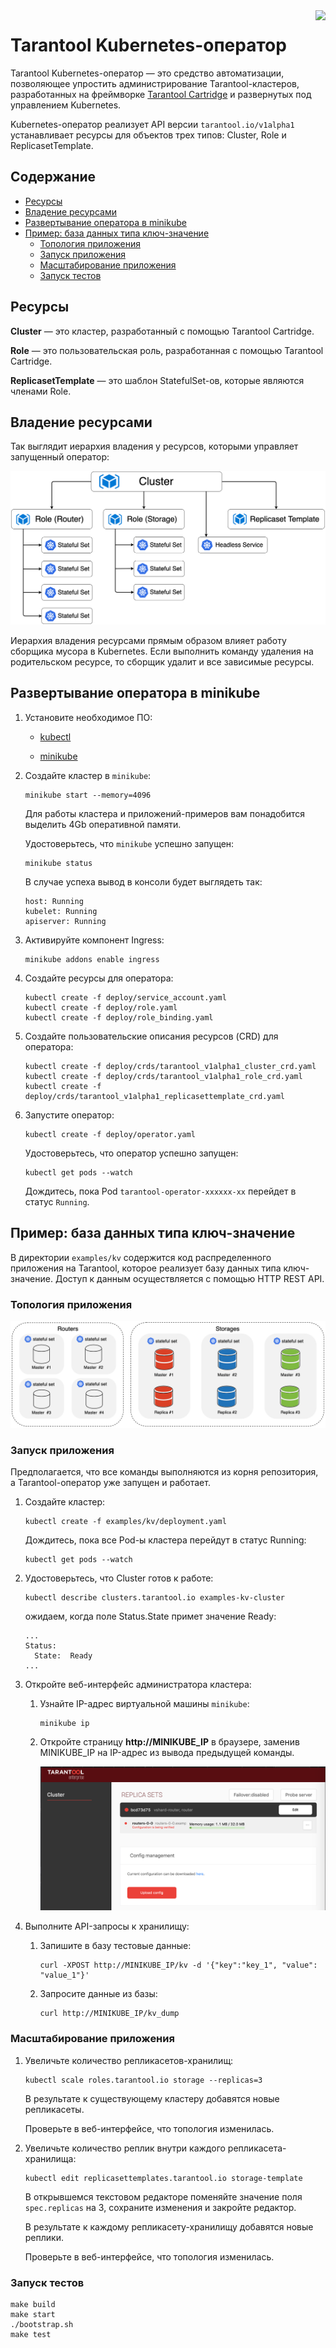 <a href="http://tarantool.org">
   <img src="https://avatars2.githubusercontent.com/u/2344919?v=2&s=250"
align="right">
</a>

# Tarantool Kubernetes-оператор

Tarantool Kubernetes-оператор &mdash; это средство автоматизации, позволяющее
упростить администрирование Tarantool-кластеров, разработанных на фреймворке
[Tarantool Cartridge](https://github.com/tarantool/cartridge) и развернутых
под управлением Kubernetes.

Kubernetes-оператор реализует API версии `tarantool.io/v1alpha1` устанавливает
ресурсы для объектов трех типов: Cluster, Role и ReplicasetTemplate.

## Содержание

* [Ресурсы](#ресурсы)
* [Владение ресурсами](#владение-ресурсами)
* [Развертывание оператора в minikube](#развертывание-оператора-в-minikube)
* [Пример: база данных типа ключ-значение](#пример-база-данных-типа-ключ-значение)
  * [Топология приложения](#топология-приложения)
  * [Запуск приложения](#запуск-приложения)
  * [Масштабирование приложения](#масштабирование-приложения)
  * [Запуск тестов](#запуск-тестов)

## Ресурсы

**Cluster** &mdash; это кластер, разработанный с помощью Tarantool Cartridge.

**Role** &mdash; это пользовательская роль, разработанная с помощью Tarantool Cartridge.

**ReplicasetTemplate** &mdash; это шаблон StatefulSet-ов, которые являются членами Role.

## Владение ресурсами

Так выглядит иерархия владения у ресурсов, которыми управляет запущенный оператор:

![Resource ownership](./assets/resource_map.png)

Иерархия владения ресурсами прямым образом влияет работу сборщика мусора в Kubernetes.
Если выполнить команду удаления на родительском ресурсе, то сборщик удалит и все
зависимые ресурсы.

## Развертывание оператора в minikube

1. Установите необходимое ПО:

    - [kubectl](https://kubernetes.io/docs/tasks/tools/install-kubectl)

    - [minikube](https://kubernetes.io/docs/tasks/tools/install-minikube/)

1. Создайте кластер в `minikube`:

    ```shell
    minikube start --memory=4096
    ```

    Для работы кластера и приложений-примеров вам понадобится выделить 4Gb оперативной памяти.

    Удостоверьтесь, что `minikube` успешно запущен:

    ```shell
    minikube status
    ```

    В случае успеха вывод в консоли будет выглядеть так:

    ```shell
    host: Running
    kubelet: Running
    apiserver: Running
    ```

1. Активируйте компонент Ingress:

    ```shell
    minikube addons enable ingress
    ```

1. Создайте ресурсы для оператора:

    ```shell
    kubectl create -f deploy/service_account.yaml
    kubectl create -f deploy/role.yaml
    kubectl create -f deploy/role_binding.yaml
    ```

1. Создайте пользовательские описания ресурсов (CRD) для оператора:

    ```shell
    kubectl create -f deploy/crds/tarantool_v1alpha1_cluster_crd.yaml
    kubectl create -f deploy/crds/tarantool_v1alpha1_role_crd.yaml
    kubectl create -f deploy/crds/tarantool_v1alpha1_replicasettemplate_crd.yaml
    ```

1. Запустите оператор:

    ```shell
    kubectl create -f deploy/operator.yaml
    ```

    Удостоверьтесь, что оператор успешно запущен:

    ```shell
    kubectl get pods --watch
    ```

    Дождитесь, пока Pod `tarantool-operator-xxxxxx-xx` перейдет в статус `Running`.

## Пример: база данных типа ключ-значение

В директории `examples/kv` содержится код распределенного приложения на Tarantool,
которое реализует базу данных типа ключ-значение.
Доступ к данным осуществляется с помощью HTTP REST API.

### Топология приложения

![App topology](./examples/kv/assets/topology.png)

### Запуск приложения

Предполагается, что все команды выполняются из корня репозитория,
а Tarantool-оператор уже запущен и работает.

1. Создайте кластер:

    ```shell
    kubectl create -f examples/kv/deployment.yaml
    ```

   Дождитесь, пока все Pod-ы кластера перейдут в статус Running:

     ```shell
     kubectl get pods --watch
     ```


1.  Удостоверьтесь, что Cluster готов к работе:

    ```shell
    kubectl describe clusters.tarantool.io examples-kv-cluster
    ```

    ожидаем, когда поле Status.State примет значение Ready:

    ```shell
    ...
    Status:
      State:  Ready
    ...
    ```

1. Откройте веб-интерфейс администратора кластера:

   1. Узнайте IP-адрес виртуальной машины `minikube`:

       ```shell
       minikube ip
       ```

   1. Откройте страницу **http://MINIKUBE_IP** в браузере,
      заменив MINIKUBE_IP на IP-адрес из вывода предыдущей команды.

      ![Web UI](./assets/kv_web_ui.png)

1. Выполните API-запросы к хранилищу:

   1. Запишите в базу тестовые данные:

       ```shell
       curl -XPOST http://MINIKUBE_IP/kv -d '{"key":"key_1", "value": "value_1"}'
       ```

   1. Запросите данные из базы:

       ```shell
       curl http://MINIKUBE_IP/kv_dump
       ```

### Масштабирование приложения

1. Увеличьте количество репликасетов-хранилищ:

    ```shell
    kubectl scale roles.tarantool.io storage --replicas=3
    ```

    В результате к существующему кластеру добавятся новые репликасеты.

    Проверьте в веб-интерфейсе, что топология изменилась.

1. Увеличьте количество реплик внутри каждого репликасета-хранилища:

    ```shell
    kubectl edit replicasettemplates.tarantool.io storage-template
    ```

    В открывшемся текстовом редакторе поменяйте значение поля `spec.replicas`
    на 3, сохраните изменения и закройте редактор.

    В результате к каждому репликасету-хранилищу добавятся новые реплики.

    Проверьте в веб-интерфейсе, что топология изменилась.

### Запуск тестов

```shell
make build
make start
./bootstrap.sh
make test
```
